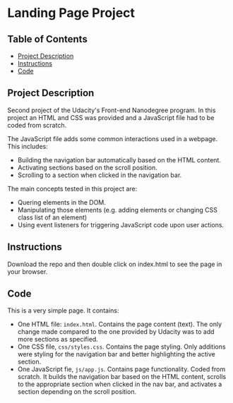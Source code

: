 # Landing Page Project

## Table of Contents

* [Project Description](#projectdescription)
* [Instructions](#instructions)
* [Code](#code)


## Project Description

Second project of the Udacity's Front-end Nanodegree program. In this project an HTML and CSS was provided and a JavaScript file had to be coded from scratch.

The JavaScript file adds some common interactions used in a webpage. This includes:
- Building the navigation bar automatically based on the HTML content.
- Activating sections based on the scroll position.
- Scrolling to a section when clicked in the navigation bar.

The main concepts tested in this project are:
- Quering elements in the DOM.
- Manipulating those elements (e.g. adding elements or changing CSS class list of an element)
- Using event listeners for triggering JavaScript code upon user actions.

## Instructions

Download the repo and then double click on index.html to see the page in your browser.

## Code

This is a very simple page. It contains:
- One HTML file: `index.html`. Contains the page content (text). The only change made compared to the one provided by Udacity was to add more sections as specified.
- One CSS file, `css/styles.css`. Contains the page styling. Only additions were styling for the navigation bar and better highlighting the active section.
- One JavaScript fie, `js/app.js`. Contains page functionality. Coded from scratch. It builds the navigation bar based on the HTML content, scrolls to the appropriate section when clicked in the nav bar, and activates a section depending on the scroll position.
